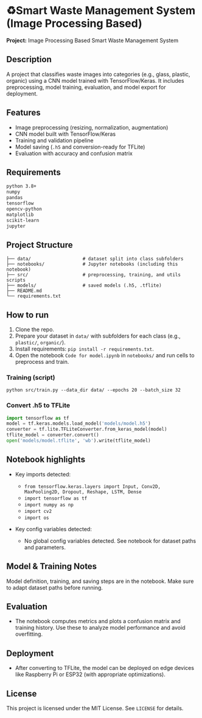 # ♻️Smart Waste Management System (Image Processing Based)

**Project:** Image Processing Based Smart Waste Management System

## Description

A project that classifies waste images into categories (e.g., glass, plastic, organic) using a CNN model trained with TensorFlow/Keras. It includes preprocessing, model training, evaluation, and model export for deployment.

## Features

* Image preprocessing (resizing, normalization, augmentation)
* CNN model built with TensorFlow/Keras
* Training and validation pipeline
* Model saving (`.h5` and conversion-ready for TFLite)
* Evaluation with accuracy and confusion matrix

## Requirements

```bash
python 3.8+
numpy
pandas
tensorflow
opencv-python
matplotlib
scikit-learn
jupyter
```

## Project Structure

```
├── data/                   # dataset split into class subfolders
├── notebooks/              # Jupyter notebooks (including this notebook)
├── src/                    # preprocessing, training, and utils scripts
├── models/                 # saved models (.h5, .tflite)
├── README.md
└── requirements.txt
```

## How to run

1. Clone the repo.
2. Prepare your dataset in `data/` with subfolders for each class (e.g., `plastic/`, `organic/`).
3. Install requirements: `pip install -r requirements.txt`.
4. Open the notebook `Code for model.ipynb` in `notebooks/` and run cells to preprocess and train.

### Training (script)

```
python src/train.py --data_dir data/ --epochs 20 --batch_size 32
```

### Convert .h5 to TFLite

```python
import tensorflow as tf
model = tf.keras.models.load_model('models/model.h5')
converter = tf.lite.TFLiteConverter.from_keras_model(model)
tflite_model = converter.convert()
open('models/model.tflite', 'wb').write(tflite_model)
```

## Notebook highlights

* Key imports detected:

  * `from tensorflow.keras.layers import Input, Conv2D, MaxPooling2D, Dropout, Reshape, LSTM, Dense`
  * `import tensorflow as tf`
  * `import numpy as np`
  * `import cv2`
  * `import os`

* Key config variables detected:

  * No global config variables detected. See notebook for dataset paths and parameters.

## Model & Training Notes

Model definition, training, and saving steps are in the notebook. Make sure to adapt dataset paths before running.

## Evaluation

* The notebook computes metrics and plots a confusion matrix and training history. Use these to analyze model performance and avoid overfitting.

## Deployment

* After converting to TFLite, the model can be deployed on edge devices like Raspberry Pi or ESP32 (with appropriate optimizations).

## License

This project is licensed under the MIT License. See `LICENSE` for details.


